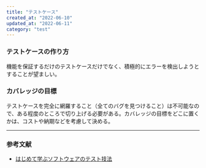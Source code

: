 ```yaml
---
title: "テストケース"
created_at: "2022-06-10"
updated_at: "2022-06-11"
category: "test"
---
```


### テストケースの作り方

機能を保証するだけのテストケースだけでなく、積極的にエラーを検出しようとすることが望ましい。

### カバレッジの目標

テストケースを完全に網羅すること（全てのバグを見つけること）は不可能なので、ある程度のところで切り上げる必要がある。カバレッジの目標をどこに置くかは、コストや納期などを考慮して決める。

-----

### 参考文献

- [はじめて学ぶソフトウェアのテスト技法](https://www.kinokuniya.co.jp/f/dsg-08-9980117982)